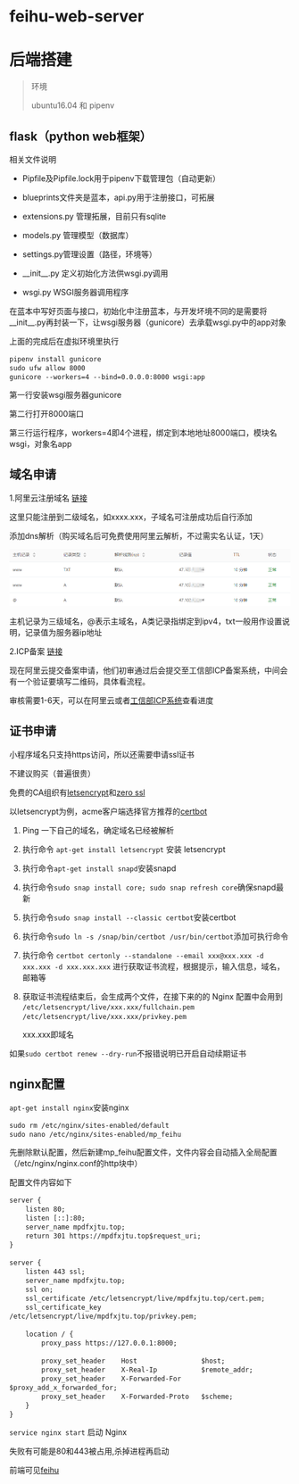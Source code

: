 # feihu-web-server
# 后端搭建

> 环境
>
> ubuntu16.04 和 pipenv



## flask（python web框架）

相关文件说明

- Pipfile及Pipfile.lock用于pipenv下载管理包（自动更新）

- blueprints文件夹是蓝本，api.py用于注册接口，可拓展
- extensions.py 管理拓展，目前只有sqlite
- models.py 管理模型（数据库）
- settings.py管理设置（路径，环境等）
- __init\_\_.py 定义初始化方法供wsgi.py调用

- wsgi.py WSGI服务器调用程序

在蓝本中写好页面与接口，初始化中注册蓝本，与开发坏境不同的是需要将__init\_\_.py再封装一下，让wsgi服务器（gunicore）去承载wsgi.py中的app对象

上面的完成后在虚拟环境里执行

```shell
pipenv install gunicore
sudo ufw allow 8000
gunicore --workers=4 --bind=0.0.0.0:8000 wsgi:app
```

第一行安装wsgi服务器gunicore

第二行打开8000端口

第三行运行程序，workers=4即4个进程，绑定到本地地址8000端口，模块名wsgi，对象名app

## 域名申请

1.阿里云注册域名  [链接](https://wanwang.aliyun.com/domain/tld?spm=5176.22941746.J_2447957890.22.7c28a5f6oJAej8#.com)

这里只能注册到二级域名，如xxxx.xxx，子域名可注册成功后自行添加

添加dns解析（购买域名后可免费使用阿里云解析，不过需实名认证，1天）

![image-20210907090921568](img_readme/image-20210907090921568.png)

主机记录为三级域名，@表示主域名，A类记录指绑定到ipv4，txt一般用作设置说明，记录值为服务器ip地址

2.ICP备案 [链接](https://beian.aliyun.com/?spm=a2cmq.17629970.0.0.f0d079feqFxEYo)

现在阿里云提交备案申请，他们初审通过后会提交至工信部ICP备案系统，中间会有一个验证要填写二维码，具体看流程。

审核需要1-6天，可以在阿里云或者[工信部ICP系统](https://beian.miit.gov.cn/#/Integrated/index)查看进度

## 证书申请

小程序域名只支持https访问，所以还需要申请ssl证书

不建议购买（普遍很贵）

免费的CA组织有[letsencrypt](https://letsencrypt.org/)和[zero ssl](https://zerossl.com/)

以letsencrypt为例，acme客户端选择官方推荐的[certbot](https://certbot.eff.org/)

1. Ping 一下自己的域名，确定域名已经被解析

2. 执行命令 `apt-get install letsencrypt` 安装 letsencrypt

3. 执行命令`apt-get install snapd`安装snapd

4. 执行命令`sudo snap install core; sudo snap refresh core`确保snapd最新

5. 执行命令`sudo snap install --classic certbot`安装certbot

6. 执行命令`sudo ln -s /snap/bin/certbot /usr/bin/certbot`添加可执行命令

7. 执行命令 `certbot certonly --standalone --email xxx@xxx.xxx -d xxx.xxx -d xxx.xxx.xxx` 进行获取证书流程，根据提示，输入信息，域名，邮箱等

8. 获取证书流程结束后，会生成两个文件，在接下来的的 Nginx 配置中会用到
   `/etc/letsencrypt/live/xxx.xxx/fullchain.pem /etc/letsencrypt/live/xxx.xxx/privkey.pem`

   xxx.xxx即域名

如果`sudo certbot renew --dry-run`不报错说明已开启自动续期证书

## nginx配置

`apt-get install nginx`安装nginx

```shell
sudo rm /etc/nginx/sites-enabled/default
sudo nano /etc/nginx/sites-enabled/mp_feihu
```

先删除默认配置，然后新建mp_feihu配置文件，文件内容会自动插入全局配置（/etc/nginx/nginx.conf的http块中）

配置文件内容如下

```text
server {
    listen 80;
    listen [::]:80;
    server_name mpdfxjtu.top;
 	return 301 https://mpdfxjtu.top$request_uri;
}

server {
    listen 443 ssl;
    server_name mpdfxjtu.top;
    ssl on;
    ssl_certificate /etc/letsencrypt/live/mpdfxjtu.top/cert.pem;
    ssl_certificate_key /etc/letsencrypt/live/mpdfxjtu.top/privkey.pem;
 
    location / {
        proxy_pass https://127.0.0.1:8000;
        
        proxy_set_header	Host				$host;
        proxy_set_header	X-Real-Ip			$remote_addr;
        proxy_set_header	X-Forwarded-For		$proxy_add_x_forwarded_for;        
        proxy_set_header	X-Forwarded-Proto	$scheme;
    }
}
```

`service nginx start` 启动 Nginx

失败有可能是80和443被占用,杀掉进程再启动

前端可见[feihu](https://github.com/hanshanyike/feihu)
